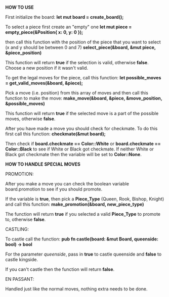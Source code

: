__HOW TO USE__

First initialize the board:
  **let mut board = create_board();**


To select a piece first create an "empty" one
  **let mut piece = empty_piece(&Position{ x: 0, y: 0 });**

then call this function with the position of the piece that you want to select (x and y should be between 0 and 7)
  **select_piece(&board, &mut piece, &piece_position)**

This function will return **true** if the selection is valid, otherwise **false**. Choose a new position if it wasn't valid.


To get the legal moves for the piece, call this function:
  **let possible_moves = get_valid_moves(&board, &piece);**


Pick a move (i.e. position) from this array of moves and then call this function to make the move:
  **make_move(&board, &piece, &move_position, &possible_moves)**

This function will return **true** if the selected move is a part of the possible moves, otherwise **false**.


After you have made a move you should check for checkmate. To do this first call this function:
  **checkmate(&mut board);**

Then check if **board.checkmate == Color::White** or **board.checkmate == Color::Black** to see if White or Black got checkmate.
If neither White or Black got checkmate then the variable will be set to **Color::None**.



__HOW TO HANDLE SPECIAL MOVES__

PROMOTION:

After you make a move you can check the boolean variable board.promotion to see if you should promote.

If the variable is **true**, then pick a **Piece_Type** (Queen, Rook, Bishop, Knight) and call this function:
  **make_promotion(&board, new_piece_type)**

The function will return **true** if you selected a valid **Piece_Type** to promote to, otherwise **false**.


CASTLING:

To castle call the function:
**pub fn castle(board: &mut Board, queenside: bool) -> bool**

For the parameter *queenside*, pass in **true** to castle queenside and **false** to castle kingside.

If you can't castle then the function will return **false**.


EN PASSANT:

Handled just like the normal moves, nothing extra needs to be done.
